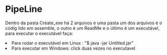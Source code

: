# PipeLine

  Dentro da pasta Create_exe há 2 arquivos e uma pasta um dos arquivos é o códig lido em assemble, o outro é um ReadMe e
  o último é um executável, para executar o executável faça:
  
  <li>
    Para rodar o executável em Linux : 
    "$ java -jar Untitled.jar"
  </li>
  <li>
    Para executar em Windows:
    click duas vezes no executavel
  </li>

